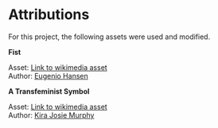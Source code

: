 # Attributions

For this project, the following assets were used and modified.

**Fist**

Asset: [Link to wikimedia asset](https://commons.wikimedia.org/wiki/File:Fist_.svg)  
Author: [Eugenio Hansen](https://commons.wikimedia.org/wiki/User:Eugenio_Hansen,_OFS)

**A Transfeminist Symbol**

Asset: [Link to wikimedia asset](https://commons.wikimedia.org/wiki/File:A_Transfeminist-Symbol_black-and-white.svg)  
Author: [Kira Josie Murphy](https://en.wikipedia.org/wiki/User:Adarkhairedone)